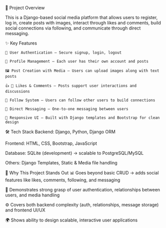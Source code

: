 📌 Project Overview

This is a Django-based social media platform that allows users to register, log in, create posts with images, interact through likes and comments, build social connections via following, and communicate through direct messaging.

✨ Key Features

 
    🔐 User Authentication – Secure signup, login, logout

    👤 Profile Management – Each user has their own account and posts

    🖼️ Post Creation with Media – Users can upload images along with text posts

    👍 💬 Likes & Comments – Posts support user interactions and discussions

    👥 Follow System – Users can follow other users to build connections

    💌 Direct Messaging – One-to-one messaging between users

    📱 Responsive UI – Built with Django templates and Bootstrap for clean design

🛠️ Tech Stack
Backend: Django, Python, Django ORM

Frontend: HTML, CSS, Bootstrap, JavaScript

Database: SQLite (development) → scalable to PostgreSQL/MySQL

Others: Django Templates, Static & Media file handling

🚀 Why This Project Stands Out
📊 Goes beyond basic CRUD → adds social features like likes, comments, following, and messaging

🔐 Demonstrates strong grasp of user authentication, relationships between users, and media handling

⚙️ Covers both backend complexity (auth, relationships, message storage) and frontend UI/UX

🌍 Shows ability to design scalable, interactive user applications
